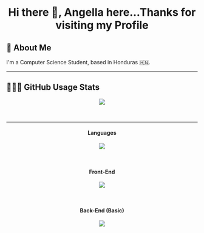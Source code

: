 <h1 align="center"> Hi there 👋, Angella here...Thanks for visiting my Profile </h1>


 ## 🚀 About Me
I'm a Computer Science Student, based in Honduras 🇭🇳.
<br>

            
---

## 👨🏻‍💻 GitHub Usage Stats
<div>
<p align="center">
  <img src="https://github-readme-stats.vercel.app/api/top-langs/?username=angellafalck&layout=compact" />
</p>
<br>
</div>

---
<div>
<h4 align = "center"> Languages </h4>
<p align="center">
  <a href="https://skillicons.dev">
    <img src="https://skillicons.dev/icons?i=java,c,cpp,cs,python" />
  </a>
</p>
<br>
<h4 align = "center"> Front-End </h4>
<p align="center">
  <a href="https://skillicons.dev">
    <img src="https://skillicons.dev/icons?i=angular,bootstrap,html,css,react,typescript,javascript" />
  </a>
</p>
<br>
<h4 align = "center"> Back-End (Basic) </h4>
<p align="center">
  <a href="https://skillicons.dev">
    <img src="https://skillicons.dev/icons?i=firebase,mysql" />
  </a>
</p>
</div>

<!--START_SECTION:badges-->
<!--END_SECTION:badges-->
